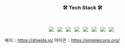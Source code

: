 <h3 align="center"><b>🛠 Tech Stack 🛠</b></h3>
</br>
<p align="center">
<img src="https://img.shields.io/badge/HTML5-E34F26?style=flat-square&logo=HTML5&logoColor=white"/></a> &nbsp
<img src="https://img.shields.io/badge/CSS3-1572B6?style=flat-square&logo=CSS3&logoColor=white"/></a> &nbsp
<img src="https://img.shields.io/badge/JavaScript-F7DF1E?style=flat-square&logo=JavaScript&logoColor=white"/></a> &nbsp
<img src="https://img.shields.io/badge/Node.js-339933?style=flat-square&logo=Node.js&logoColor=white"/></a> &nbsp
<!-- <img src="https://img.shields.io/badge/Android-3DDC84?style=flat-square&logo=Android&logoColor=white"/></a> &nbsp -->
<img src="https://img.shields.io/badge/MongoDB-47A248?style=flat-square&logo=MongoDB&logoColor=white"/></a> &nbsp 
<img src="https://img.shields.io/badge/MySQL-4479A1?style=flat-square&logo=MySQL&logoColor=white"/></a> &nbsp 
<img src="https://img.shields.io/badge/c++-00599C?style=flat-square&logo=c%2B%2B&logoColor=white"/></a> &nbsp 
<img src="https://img.shields.io/badge/Amazon AWS-232F3E?style=flat-square&logo=Amazon%20AWS&logoColor=white"/></a> &nbsp </p>

배지 :: https://shields.io/
아이콘 :: https://simpleicons.org/
